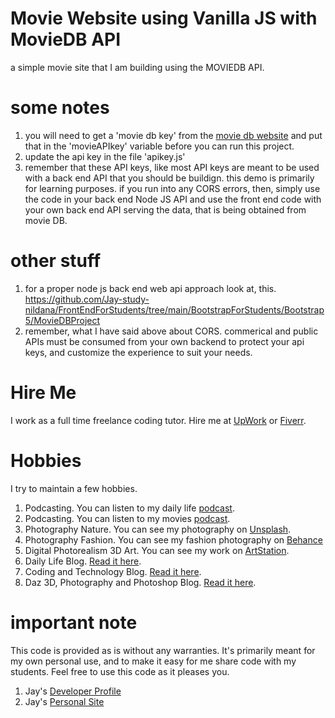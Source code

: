 # Movie Website using Vanilla JS with MovieDB API

a simple movie site that I am building using the MOVIEDB API.

# some notes

1. you will need to get a 'movie db key' from the [movie db website](https://www.themoviedb.org/) and put that in the 'movieAPIkey' variable before you can run this project.
1. update the api key in the file 'apikey.js'
1. remember that these API keys, like most API keys are meant to be used with a back end API that you should be buildign. this demo is primarily for learning purposes. if you run into any CORS errors, then, simply use the code in your back end Node JS API and use the front end code with your own back end API serving the data, that is being obtained from movie DB.

# other stuff

1. for a proper node js back end web api approach look at, this. https://github.com/Jay-study-nildana/FrontEndForStudents/tree/main/BootstrapForStudents/Bootstrap5/MovieDBProject
1. remember, what I have said above about CORS. commerical and public APIs must be consumed from your own backend to protect your api keys, and customize the experience to suit your needs. 

# Hire Me

I work as a full time freelance coding tutor. Hire me at [UpWork](https://www.upwork.com/fl/vijayasimhabr) or [Fiverr](https://www.fiverr.com/jay_codeguy). 

# Hobbies

I try to maintain a few hobbies.

1. Podcasting. You can listen to my daily life [podcast](https://stories.thechalakas.com/listen-to-podcast/).
1. Podcasting. You can listen to my movies [podcast](https://sandkdesignstudio.in/jays-movie-podcast/).
1. Photography Nature. You can see my photography on [Unsplash](https://unsplash.com/@jay_neeruhaaku).
1. Photography Fashion. You can see my fashion photography on [Behance](https://www.behance.net/vijayasimhabr)
1. Digital Photorealism 3D Art. You can see my work on [ArtStation](https://www.artstation.com/jay_kalenildana).
1. Daily Life Blog. [Read it here](https://medium.com/the-sanguine-tech-trainer).
1. Coding and Technology Blog. [Read it here](https://medium.com/projectwt).
1.  Daz 3D, Photography and Photoshop Blog. [Read it here](https://medium.com/random-pink-hula).

# important note 

This code is provided as is without any warranties. It's primarily meant for my own personal use, and to make it easy for me share code with my students. Feel free to use this code as it pleases you.

1. Jay's [Developer Profile](https://jay-study-nildana.github.io/developerprofile)
1. Jay's [Personal Site](https://stories.thechalakas.com/)
